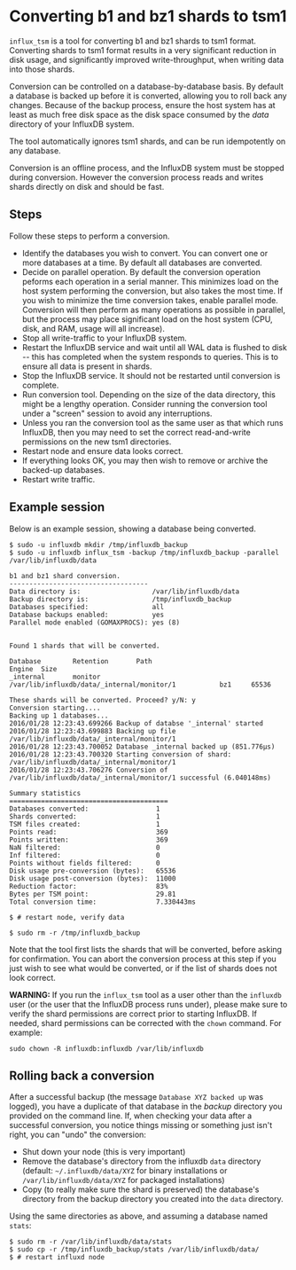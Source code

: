 # Converting b1 and bz1 shards to tsm1

`influx_tsm` is a tool for converting b1 and bz1 shards to tsm1
format. Converting shards to tsm1 format results in a very significant
reduction in disk usage, and significantly improved write-throughput,
when writing data into those shards.

Conversion can be controlled on a database-by-database basis. By
default a database is backed up before it is converted, allowing you
to roll back any changes. Because of the backup process, ensure the
host system has at least as much free disk space as the disk space
consumed by the _data_ directory of your InfluxDB system.

The tool automatically ignores tsm1 shards, and can be run
idempotently on any database.

Conversion is an offline process, and the InfluxDB system must be
stopped during conversion. However the conversion process reads and
writes shards directly on disk and should be fast.

## Steps

Follow these steps to perform a conversion.

* Identify the databases you wish to convert. You can convert one or more databases at a time. By default all databases are converted.
* Decide on parallel operation. By default the conversion operation peforms each operation in a serial manner. This minimizes load on the host system performing the conversion, but also takes the most time. If you wish to minimize the time conversion takes, enable parallel mode. Conversion will then perform as many operations as possible in parallel, but the process may place significant load on the host system (CPU, disk, and RAM, usage will all increase).
* Stop all write-traffic to your InfluxDB system.
* Restart the InfluxDB service and wait until all WAL data is flushed to disk -- this has completed when the system responds to queries. This is to ensure all data is present in shards.
* Stop the InfluxDB service. It should not be restarted until conversion is complete.
* Run conversion tool. Depending on the size of the data directory, this might be a lengthy operation. Consider running the conversion tool under a "screen" session to avoid any interruptions.
* Unless you ran the conversion tool as the same user as that which runs InfluxDB, then you may need to set the correct read-and-write permissions on the new tsm1 directories.
* Restart node and ensure data looks correct.
* If everything looks OK, you may then wish to remove or archive the backed-up databases.
* Restart write traffic.

## Example session

Below is an example session, showing a database being converted.

```
$ sudo -u influxdb mkdir /tmp/influxdb_backup
$ sudo -u influxdb influx_tsm -backup /tmp/influxdb_backup -parallel /var/lib/influxdb/data

b1 and bz1 shard conversion.
-----------------------------------
Data directory is:                  /var/lib/influxdb/data
Backup directory is:                /tmp/influxdb_backup
Databases specified:                all
Database backups enabled:           yes
Parallel mode enabled (GOMAXPROCS): yes (8)


Found 1 shards that will be converted.

Database        Retention       Path                                                    Engine  Size
_internal       monitor         /var/lib/influxdb/data/_internal/monitor/1           bz1     65536

These shards will be converted. Proceed? y/N: y
Conversion starting....
Backing up 1 databases...
2016/01/28 12:23:43.699266 Backup of databse '_internal' started
2016/01/28 12:23:43.699883 Backing up file /var/lib/influxdb/data/_internal/monitor/1
2016/01/28 12:23:43.700052 Database _internal backed up (851.776µs)
2016/01/28 12:23:43.700320 Starting conversion of shard: /var/lib/influxdb/data/_internal/monitor/1
2016/01/28 12:23:43.706276 Conversion of /var/lib/influxdb/data/_internal/monitor/1 successful (6.040148ms)

Summary statistics
========================================
Databases converted:                 1
Shards converted:                    1
TSM files created:                   1
Points read:                         369
Points written:                      369
NaN filtered:                        0
Inf filtered:                        0
Points without fields filtered:      0
Disk usage pre-conversion (bytes):   65536
Disk usage post-conversion (bytes):  11000
Reduction factor:                    83%
Bytes per TSM point:                 29.81
Total conversion time:               7.330443ms

$ # restart node, verify data

$ sudo rm -r /tmp/influxdb_backup
```

Note that the tool first lists the shards that will be converted,
before asking for confirmation. You can abort the conversion process
at this step if you just wish to see what would be converted, or if
the list of shards does not look correct.

__WARNING:__ If you run the `influx_tsm` tool as a user other than the
`influxdb` user (or the user that the InfluxDB process runs under),
please make sure to verify the shard permissions are correct prior to
starting InfluxDB. If needed, shard permissions can be corrected with
the `chown` command. For example:

```
sudo chown -R influxdb:influxdb /var/lib/influxdb
```

## Rolling back a conversion

After a successful backup (the message `Database XYZ backed up` was
logged), you have a duplicate of that database in the _backup_
directory you provided on the command line. If, when checking your
data after a successful conversion, you notice things missing or
something just isn't right, you can "undo" the conversion:

- Shut down your node (this is very important)
- Remove the database's directory from the influxdb `data` directory (default: `~/.influxdb/data/XYZ` for binary installations or `/var/lib/influxdb/data/XYZ` for packaged installations)
- Copy (to really make sure the shard is preserved) the database's directory from the backup directory you created into the `data` directory.

Using the same directories as above, and assuming a database named `stats`:

```
$ sudo rm -r /var/lib/influxdb/data/stats
$ sudo cp -r /tmp/influxdb_backup/stats /var/lib/influxdb/data/
$ # restart influxd node
```
